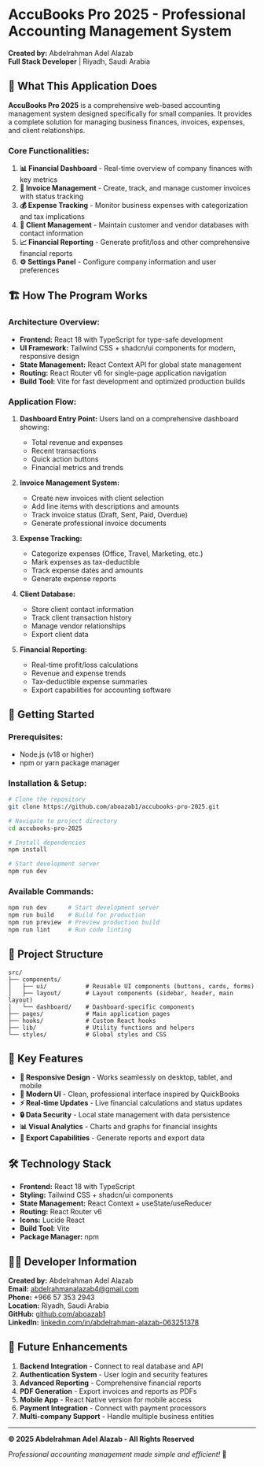 # AccuBooks Pro 2025 - Professional Accounting Management System

**Created by:** Abdelrahman Adel Alazab  
**Full Stack Developer** | Riyadh, Saudi Arabia

## 🎯 **What This Application Does**

**AccuBooks Pro 2025** is a comprehensive web-based accounting management system designed specifically for small companies. It provides a complete solution for managing business finances, invoices, expenses, and client relationships.

### **Core Functionalities:**

1. **📊 Financial Dashboard** - Real-time overview of company finances with key metrics
2. **🧾 Invoice Management** - Create, track, and manage customer invoices with status tracking
3. **💰 Expense Tracking** - Monitor business expenses with categorization and tax implications
4. **👥 Client Management** - Maintain customer and vendor databases with contact information
5. **📈 Financial Reporting** - Generate profit/loss and other comprehensive financial reports
6. **⚙️ Settings Panel** - Configure company information and user preferences

## 🏗️ **How The Program Works**

### **Architecture Overview:**
- **Frontend:** React 18 with TypeScript for type-safe development
- **UI Framework:** Tailwind CSS + shadcn/ui components for modern, responsive design
- **State Management:** React Context API for global state management
- **Routing:** React Router v6 for single-page application navigation
- **Build Tool:** Vite for fast development and optimized production builds

### **Application Flow:**

1. **Dashboard Entry Point:** Users land on a comprehensive dashboard showing:
   - Total revenue and expenses
   - Recent transactions
   - Quick action buttons
   - Financial metrics and trends

2. **Invoice Management System:**
   - Create new invoices with client selection
   - Add line items with descriptions and amounts
   - Track invoice status (Draft, Sent, Paid, Overdue)
   - Generate professional invoice documents

3. **Expense Tracking:**
   - Categorize expenses (Office, Travel, Marketing, etc.)
   - Mark expenses as tax-deductible
   - Track expense dates and amounts
   - Generate expense reports

4. **Client Database:**
   - Store client contact information
   - Track client transaction history
   - Manage vendor relationships
   - Export client data

5. **Financial Reporting:**
   - Real-time profit/loss calculations
   - Revenue and expense trends
   - Tax-deductible expense summaries
   - Export capabilities for accounting software

## 🚀 **Getting Started**

### **Prerequisites:**
- Node.js (v18 or higher)
- npm or yarn package manager

### **Installation & Setup:**

```bash
# Clone the repository
git clone https://github.com/aboazab1/accubooks-pro-2025.git

# Navigate to project directory
cd accubooks-pro-2025

# Install dependencies
npm install

# Start development server
npm run dev
```

### **Available Commands:**

```bash
npm run dev      # Start development server
npm run build    # Build for production
npm run preview  # Preview production build
npm run lint     # Run code linting
```

## 📁 **Project Structure**

```
src/
├── components/
│   ├── ui/           # Reusable UI components (buttons, cards, forms)
│   ├── layout/       # Layout components (sidebar, header, main layout)
│   └── dashboard/    # Dashboard-specific components
├── pages/            # Main application pages
├── hooks/            # Custom React hooks
├── lib/              # Utility functions and helpers
└── styles/           # Global styles and CSS
```

## 🎨 **Key Features**

- **📱 Responsive Design** - Works seamlessly on desktop, tablet, and mobile
- **🎨 Modern UI** - Clean, professional interface inspired by QuickBooks
- **⚡ Real-time Updates** - Live financial calculations and status updates
- **🔒 Data Security** - Local state management with data persistence
- **📊 Visual Analytics** - Charts and graphs for financial insights
- **🔄 Export Capabilities** - Generate reports and export data

## 🛠️ **Technology Stack**

- **Frontend:** React 18 with TypeScript
- **Styling:** Tailwind CSS + shadcn/ui components
- **State Management:** React Context + useState/useReducer
- **Routing:** React Router v6
- **Icons:** Lucide React
- **Build Tool:** Vite
- **Package Manager:** npm

## 👨‍💻 **Developer Information**

**Created by:** Abdelrahman Adel Alazab  
**Email:** abdelrahmanalazab4@gmail.com  
**Phone:** +966 57 353 2943  
**Location:** Riyadh, Saudi Arabia  
**GitHub:** [github.com/aboazab1](https://github.com/aboazab1)  
**LinkedIn:** [linkedin.com/in/abdelrahman-alazab-063251378](https://www.linkedin.com/in/abdelrahman-alazab-063251378)

## 🚀 **Future Enhancements**

1. **Backend Integration** - Connect to real database and API
2. **Authentication System** - User login and security features
3. **Advanced Reporting** - Comprehensive financial reports
4. **PDF Generation** - Export invoices and reports as PDFs
5. **Mobile App** - React Native version for mobile access
6. **Payment Integration** - Connect with payment processors
7. **Multi-company Support** - Handle multiple business entities

---

**© 2025 Abdelrahman Adel Alazab - All Rights Reserved**

*Professional accounting management made simple and efficient!* 🎯
